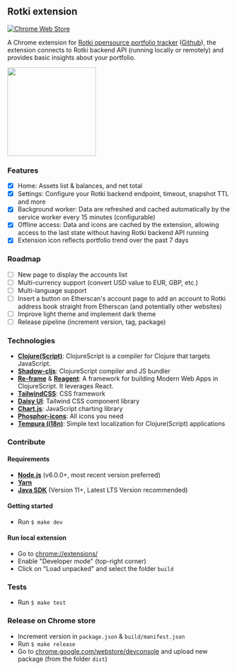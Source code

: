 
## Rotki extension

[![Chrome Web Store](https://img.shields.io/chrome-web-store/rating/jemlfdcemadboakidfbjalflglcnecmf?style=for-the-badge&label=Rotki%20extension)](https://chromewebstore.google.com/detail/rotki-extension/jemlfdcemadboakidfbjalflglcnecmf)


A Chrome extension for [Rotki opensource portfolio tracker](https://rotki.com/) ([Github](https://github.com/rotki/rotki)), the extension connects to Rotki backend API (running locally or remotely) and provides basic insights about your portfolio.

<img src='https://i.ibb.co/0J0j7vP/Screenshot-at-Dec-29-13-12-00-1.png' width='200'>

### Features
- [X] Home: Assets list & balances, and net total
- [X] Settings: Configure your Rotki backend endpoint, timeout, snapshot TTL and more
- [X] Background worker: Data are refreshed and cached automatically by the service worker every 15 minutes (configurable)
- [X] Offline access: Data and icons are cached by the extension, allowing access to the last state without having Rotki backend API running
- [X] Extension icon reflects portfolio trend over the past 7 days

### Roadmap
- [ ] New page to display the accounts list
- [ ] Multi-currency support (convert USD value to EUR, GBP, etc.)
- [ ] Multi-language support
- [ ] Insert a button on Etherscan's account page to add an account to Rotki address book straight from Etherscan (and potentially other websites)
- [ ] Improve light theme and implement dark theme
- [ ] Release pipeline (increment version, tag, package)

### Technologies

- **[Clojure(Script)](https://clojurescript.org)**: ClojureScript is a compiler for Clojure that targets JavaScript.
- **[Shadow-cljs](https://github.com/thheller/shadow-cljs)**: ClojureScript compiler and JS bundler
- **[Re-frame](https://day8.github.io/re-frame/)** & **[Reagent](https://reagent-project.github.io/)**: A framework for building Modern Web Apps in ClojureScript. It leverages React.
- **[TailwindCSS](https://tailwindcss.com/)**: CSS framework
- **[Daisy UI](https://daisyui.com/)**: Tailwind CSS component library
- **[Chart.js](https://www.chartjs.org/)**: JavaScript charting library
- **[Phosphor-icons](https://phosphoricons.com/)**: All icons you need
- **[Tempura (i18n)](https://github.com/taoensso/tempura)**: Simple text localization for Clojure(Script) applications

### Contribute

#### Requirements

- **[Node.js](https://nodejs.org)** (v6.0.0+, most recent version preferred)
- **[Yarn](https://www.yarnpkg.com)**
- **[Java SDK](https://adoptium.net/)** (Version 11+, Latest LTS Version recommended)

#### Getting started

- Run `$ make dev`

#### Run local extension

- Go to <a href="chrome://extensions">chrome://extensions/</a>
- Enable "Developer mode" (top-right corner)
- Click on "Load unpacked" and select the folder `build`

### Tests

- Run `$ make test`

### Release on Chrome store

- Increment version in `package.json` & `build/manifest.json`
- Run `$ make release`
- Go to [chrome.google.com/webstore/devconsole](https://chrome.google.com/webstore/devconsole) and upload new package (from the folder `dist`)
